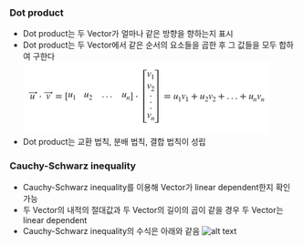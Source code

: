 ### Dot product
- Dot product는 두 Vector가 얼마나 같은 방향을 향하는지 표시
- Dot product는 두 Vector에서 같은 순서의 요소들을 곱한 후 그 값들을 모두 합하여 구한다
![alt text](../Linear%20Algebra/images/Dot%20product%20and%20Cross%20product-Dot%20product%20예시.png)
- Dot product는 교환 법칙, 분배 법칙, 결합 법칙이 성립

### Cauchy-Schwarz inequality
- Cauchy-Schwarz inequality를 이용해 Vector가 linear dependent한지 확인 가능
- 두 Vector의 내적의 절대값과 두 Vector의 길이의 곱이 같을 경우 두 Vector는 linear dependent
- Cauchy-Schwarz inequality의 수식은 아래와 같음
![alt text](image.png)
